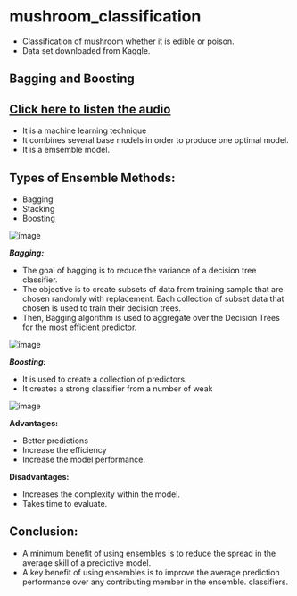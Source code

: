 # mushroom_classification
- Classification of mushroom whether it is edible or poison.
- Data set downloaded from Kaggle.

## Bagging and Boosting
## [Click here to listen the audio](https://drive.google.com/file/d/1g_iH1IyyNwxXJpq3Uye_tNGixYPvJI-z/view?usp=sharing)

-  It is a machine learning technique 
-  It combines several base models in order to produce one optimal model.
-  It is a emsemble model.
## Types of Ensemble Methods:
- Bagging
- Stacking
- Boosting

![image](https://user-images.githubusercontent.com/79050917/143459346-67a51456-8bed-45d6-8212-6844edb7bac3.png)

**_Bagging:_**
-  The goal of bagging is to reduce the variance of a decision tree classifier.
-  The objective is to create subsets of data from training sample that are chosen randomly with replacement. Each collection of subset data that chosen is used to train their decision trees.
-  Then, Bagging algorithm is used to aggregate over the Decision Trees for the most efficient predictor.

![image](https://user-images.githubusercontent.com/79050917/143459407-88f4bd58-779d-4209-b6f1-b3aa4eb87200.png)

**_Boosting:_**
- It is used to create a collection of predictors.
- It creates a strong classifier from a number of weak 

![image](https://user-images.githubusercontent.com/79050917/143459531-a9427434-2db0-4a23-a78a-e72ddaa0b032.png)

**Advantages:**
- Better predictions
- Increase the efficiency
- Increase the model performance.

**Disadvantages:**
- Increases the complexity within the model.
- Takes time to evaluate.

## Conclusion:
- A minimum benefit of using ensembles is to reduce the spread in the average skill of a predictive model.
- A key benefit of using ensembles is to improve the average prediction performance over any contributing member in the ensemble.
classifiers.




















